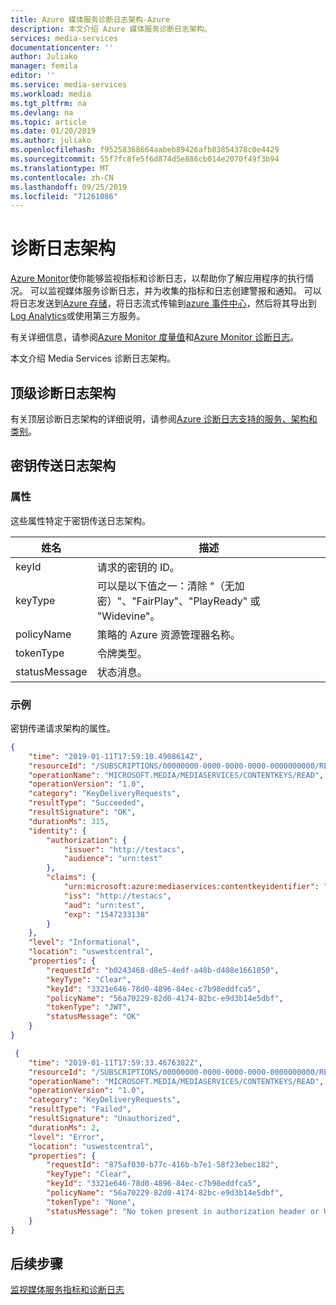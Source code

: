 ```yaml
---
title: Azure 媒体服务诊断日志架构-Azure
description: 本文介绍 Azure 媒体服务诊断日志架构。
services: media-services
documentationcenter: ''
author: Juliako
manager: femila
editor: ''
ms.service: media-services
ms.workload: media
ms.tgt_pltfrm: na
ms.devlang: na
ms.topic: article
ms.date: 01/20/2019
ms.author: juliako
ms.openlocfilehash: f95258368664aabeb89426afb83854378c0e4429
ms.sourcegitcommit: 55f7fc8fe5f6d874d5e886cb014e2070f49f3b94
ms.translationtype: MT
ms.contentlocale: zh-CN
ms.lasthandoff: 09/25/2019
ms.locfileid: "71261086"
---
```

# <a name="diagnostic-logs-schemas"></a>诊断日志架构

[Azure Monitor](../../azure-monitor/overview.md)使你能够监视指标和诊断日志，以帮助你了解应用程序的执行情况。 可以监视媒体服务诊断日志，并为收集的指标和日志创建警报和通知。 可以将日志发送到[Azure 存储](https://azure.microsoft.com/services/storage/)，将日志流式传输到[azure 事件中心](https://azure.microsoft.com/services/event-hubs/)，然后将其导出到[Log Analytics](https://azure.microsoft.com/services/log-analytics/)或使用第三方服务。

有关详细信息，请参阅[Azure Monitor 度量值](../../azure-monitor/platform/data-platform.md)和[Azure Monitor 诊断日志](../../azure-monitor/platform/resource-logs-overview.md)。

本文介绍 Media Services 诊断日志架构。

## <a name="top-level-diagnostic-logs-schema"></a>顶级诊断日志架构

有关顶层诊断日志架构的详细说明，请参阅[Azure 诊断日志支持的服务、架构和类别](../../azure-monitor/platform/tutorial-dashboards.md)。

## <a name="key-delivery-log-schema"></a>密钥传送日志架构

### <a name="properties"></a>属性

这些属性特定于密钥传送日志架构。

|姓名|描述|
|---|---|
|keyId|请求的密钥的 ID。|
|keyType|可以是以下值之一：清除 "（无加密）"、"FairPlay"、"PlayReady" 或 "Widevine"。|
|policyName|策略的 Azure 资源管理器名称。|
|tokenType|令牌类型。|
|statusMessage|状态消息。|

### <a name="examples"></a>示例

密钥传递请求架构的属性。

```json
{
    "time": "2019-01-11T17:59:10.4908614Z",
    "resourceId": "/SUBSCRIPTIONS/00000000-0000-0000-0000-0000000000/RESOURCEGROUPS/SBKEY/PROVIDERS/MICROSOFT.MEDIA/MEDIASERVICES/SBDNSTEST",
    "operationName": "MICROSOFT.MEDIA/MEDIASERVICES/CONTENTKEYS/READ",
    "operationVersion": "1.0",
    "category": "KeyDeliveryRequests",
    "resultType": "Succeeded",
    "resultSignature": "OK",
    "durationMs": 315,
    "identity": {
        "authorization": {
            "issuer": "http://testacs",
            "audience": "urn:test"
        },
        "claims": {
            "urn:microsoft:azure:mediaservices:contentkeyidentifier": "3321e646-78d0-4896-84ec-c7b98eddfca5",
            "iss": "http://testacs",
            "aud": "urn:test",
            "exp": "1547233138"
        }
    },
    "level": "Informational",
    "location": "uswestcentral",
    "properties": {
        "requestId": "b0243468-d8e5-4edf-a48b-d408e1661050",
        "keyType": "Clear",
        "keyId": "3321e646-78d0-4896-84ec-c7b98eddfca5",
        "policyName": "56a70229-82d0-4174-82bc-e9d3b14e5dbf",
        "tokenType": "JWT",
        "statusMessage": "OK"
    }
} 
```

```json
 {
    "time": "2019-01-11T17:59:33.4676382Z",
    "resourceId": "/SUBSCRIPTIONS/00000000-0000-0000-0000-0000000000/RESOURCEGROUPS/SBKEY/PROVIDERS/MICROSOFT.MEDIA/MEDIASERVICES/SBDNSTEST",
    "operationName": "MICROSOFT.MEDIA/MEDIASERVICES/CONTENTKEYS/READ",
    "operationVersion": "1.0",
    "category": "KeyDeliveryRequests",
    "resultType": "Failed",
    "resultSignature": "Unauthorized",
    "durationMs": 2,
    "level": "Error",
    "location": "uswestcentral",
    "properties": {
        "requestId": "875af030-b77c-416b-b7e1-58f23ebec182",
        "keyType": "Clear",
        "keyId": "3321e646-78d0-4896-84ec-c7b98eddfca5",
        "policyName": "56a70229-82d0-4174-82bc-e9d3b14e5dbf",
        "tokenType": "None",
        "statusMessage": "No token present in authorization header or URL."
    }
} 
```

## <a name="next-steps"></a>后续步骤

[监视媒体服务指标和诊断日志](media-services-metrics-diagnostic-logs.md)
